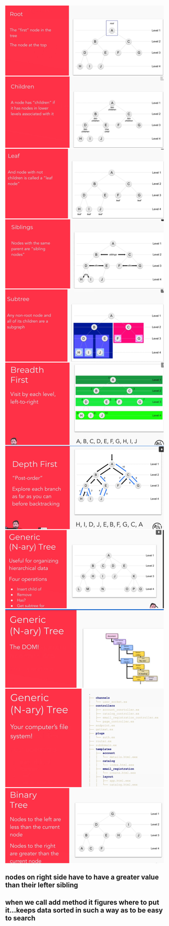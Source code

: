 ![](tree.png)
![](children-nodes.png)
![](leaf-nodes.png)
![](siblings.png)
![](subtree.png)
![](breadth-first.png)
![](post-order-depth-first.png)
![](n-ary-tree.png)
![](DOM-is-nary-tree.png)
![](directory%20structure%20is%20nary%20tree.png)
![](binary%20tree.png)
## nodes on right side have to have a greater value than their lefter sibling
## when we call add method it figures where to put it...keeps data sorted in such a way as to be easy to search
